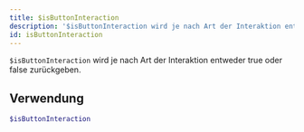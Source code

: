 ```yaml
---
title: $isButtonInteraction
description: '$isButtonInteraction wird je nach Art der Interaktion entweder true oder false zurückgeben.'
id: isButtonInteraction
---
```


`$isButtonInteraction` wird je nach Art der Interaktion entweder true oder false zurückgeben.

## Verwendung

```php
$isButtonInteraction
```
